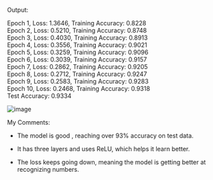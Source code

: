 Output:

Epoch 1, Loss: 1.3646, Training Accuracy: 0.8228  
Epoch 2, Loss: 0.5210, Training Accuracy: 0.8748  
Epoch 3, Loss: 0.4030, Training Accuracy: 0.8913  
Epoch 4, Loss: 0.3556, Training Accuracy: 0.9021  
Epoch 5, Loss: 0.3259, Training Accuracy: 0.9096  
Epoch 6, Loss: 0.3039, Training Accuracy: 0.9157  
Epoch 7, Loss: 0.2862, Training Accuracy: 0.9205  
Epoch 8, Loss: 0.2712, Training Accuracy: 0.9247  
Epoch 9, Loss: 0.2583, Training Accuracy: 0.9283  
Epoch 10, Loss: 0.2468, Training Accuracy: 0.9318  
Test Accuracy: 0.9334

![image](https://github.com/user-attachments/assets/5d7df04f-9f25-42d7-ab0b-97b7d083252d)

My Comments:

- The model is good , reaching over 93% accuracy on test data.

- It has three layers and uses ReLU, which helps it learn better.

- The loss keeps going down, meaning the model is getting better at recognizing numbers.
